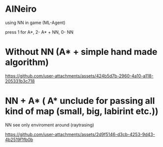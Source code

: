 # AINeiro
using NN in game (ML-Agent)

press 1 for A*, 2- A* + NN, 0- NN
# Without NN (A* + simple hand made algorithm)

https://github.com/user-attachments/assets/424b5d7b-2960-4a10-a118-205331b3c718

# NN + A* ( A* unclude for passing all kind of map (small, big, labirint etc.))


NN see only enviroment around (raytrasing)

https://github.com/user-attachments/assets/2d9f5146-d3cb-4253-9d43-4b2519f1fb0b

